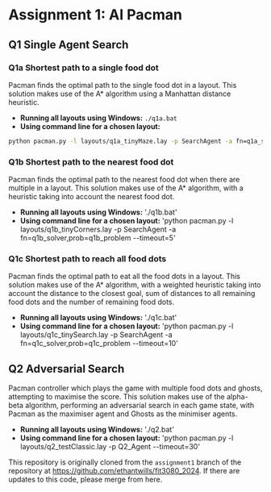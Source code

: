 # Assignment 1: AI Pacman

## Q1 Single Agent Search
### Q1a Shortest path to a single food dot
Pacman finds the optimal path to the single food dot in a layout.
This solution makes use of the A* algorithm using a Manhattan distance heuristic.
- **Running all layouts using Windows:**
  ```./q1a.bat```
- **Using command line for a chosen layout:**
```bash
python pacman.py -l layouts/q1a_tinyMaze.lay -p SearchAgent -a fn=q1a_solver,prob=q1a_problem --timeout=1
```

### Q1b Shortest path to the nearest food dot
Pacman finds the optimal path to the nearest food dot when there are multiple in a layout.
This solution makes use of the A* algorithm, with a heuristic taking into account the nearest food dot.
- **Running all layouts using Windows:**
  './q1b.bat'
- **Using command line for a chosen layout:**
  'python pacman.py -l layouts/q1b_tinyCorners.lay -p SearchAgent -a fn=q1b_solver,prob=q1b_problem --timeout=5'

### Q1c Shortest path to reach all food dots
Pacman finds the optimal path to eat all the food dots in a layout.
This solution makes use of the A* algorithm, with a weighted heuristic taking into account the distance to the closest goal, sum of distances to all remaining food dots and the number of remaining food dots.
- **Running all layouts using Windows:**
  './q1c.bat'
- **Using command line for a chosen layout:**
  'python pacman.py -l layouts/q1c_tinySearch.lay -p SearchAgent -a fn=q1c_solver,prob=q1c_problem --timeout=10'

## Q2 Adversarial Search
Pacman controller which plays the game with multiple food dots and ghosts, attempting to maximise the score.
This solution makes use of the alpha-beta algorithm, performing an adversarial search in each game state, with Pacman as the maximiser agent and Ghosts as the minimiser agents.
- **Running all layouts using Windows:**
  './q2.bat'
- **Using command line for a chosen layout:**
  'python pacman.py -l layouts/q2_testClassic.lay -p Q2_Agent --timeout=30'


This repository is originally cloned from the `assignment1` branch of the repository at <https://github.com/ethantwills/fit3080_2024>. If there are updates to this code, please merge from here.

